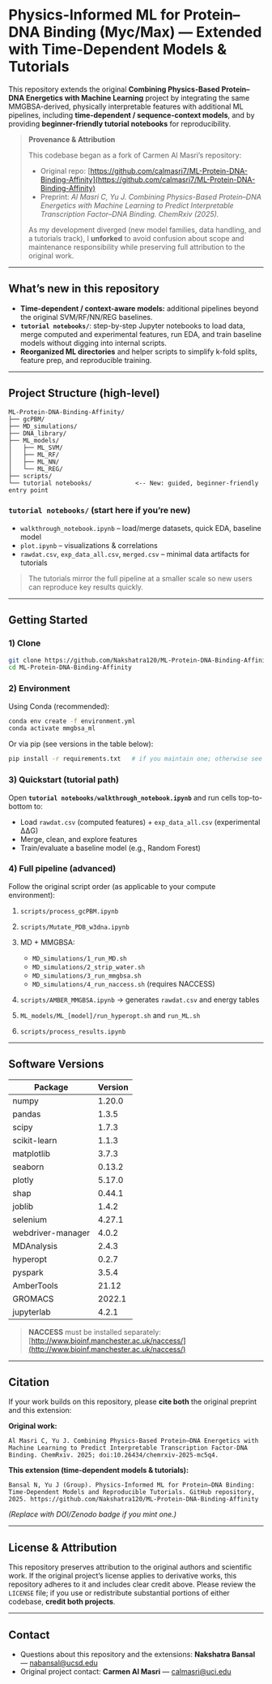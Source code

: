 # Physics-Informed ML for Protein–DNA Binding (Myc/Max) — Extended with Time-Dependent Models & Tutorials

This repository extends the original **Combining Physics-Based Protein–DNA Energetics with Machine Learning** project by integrating the same MMGBSA-derived, physically interpretable features with additional ML pipelines, including **time-dependent / sequence-context models**, and by providing **beginner-friendly tutorial notebooks** for reproducibility.

> **Provenance & Attribution**
>
> This codebase began as a fork of Carmen Al Masri’s repository:
>
> * Original repo: [https://github.com/calmasri7/ML-Protein-DNA-Binding-Affinity](https://github.com/calmasri7/ML-Protein-DNA-Binding-Affinity)
> * Preprint: *Al Masri C, Yu J. Combining Physics-Based Protein–DNA Energetics with Machine Learning to Predict Interpretable Transcription Factor–DNA Binding. ChemRxiv (2025).*
>
> As my development diverged (new model families, data handling, and a tutorials track), I **unforked** to avoid confusion about scope and maintenance responsibility while preserving full attribution to the original work.

---

## What’s new in this repository

* **Time-dependent / context-aware models:** additional pipelines beyond the original SVM/RF/NN/REG baselines.
* **`tutorial notebooks/`**: step-by-step Jupyter notebooks to load data, merge computed and experimental features, run EDA, and train baseline models without digging into internal scripts.
* **Reorganized ML directories** and helper scripts to simplify k-fold splits, feature prep, and reproducible training.

---

## Project Structure (high-level)

```
ML-Protein-DNA-Binding-Affinity/
├── gcPBM/
├── MD_simulations/
├── DNA_library/
├── ML_models/
│   ├── ML_SVM/
│   ├── ML_RF/
│   ├── ML_NN/
│   └── ML_REG/
├── scripts/
└── tutorial notebooks/            <-- New: guided, beginner-friendly entry point
```

### `tutorial notebooks/` (start here if you’re new)

* `walkthrough_notebook.ipynb` – load/merge datasets, quick EDA, baseline model
* `plot.ipynb` – visualizations & correlations
* `rawdat.csv`, `exp_data_all.csv`, `merged.csv` – minimal data artifacts for tutorials

> The tutorials mirror the full pipeline at a smaller scale so new users can reproduce key results quickly.

---

## Getting Started

### 1) Clone

```bash
git clone https://github.com/Nakshatra120/ML-Protein-DNA-Binding-Affinity.git
cd ML-Protein-DNA-Binding-Affinity
```

### 2) Environment

Using Conda (recommended):

```bash
conda env create -f environment.yml
conda activate mmgbsa_ml
```

Or via pip (see versions in the table below):

```bash
pip install -r requirements.txt   # if you maintain one; otherwise see versions table below
```

### 3) Quickstart (tutorial path)

Open **`tutorial notebooks/walkthrough_notebook.ipynb`** and run cells top-to-bottom to:

* Load `rawdat.csv` (computed features) + `exp_data_all.csv` (experimental ΔΔG)
* Merge, clean, and explore features
* Train/evaluate a baseline model (e.g., Random Forest)

### 4) Full pipeline (advanced)

Follow the original script order (as applicable to your compute environment):

1. `scripts/process_gcPBM.ipynb`
2. `scripts/Mutate_PDB_w3dna.ipynb`
3. MD + MMGBSA:

   * `MD_simulations/1_run_MD.sh`
   * `MD_simulations/2_strip_water.sh`
   * `MD_simulations/3_run_mmgbsa.sh`
   * `MD_simulations/4_run_naccess.sh` (requires NACCESS)
4. `scripts/AMBER_MMGBSA.ipynb` → generates `rawdat.csv` and energy tables
5. `ML_models/ML_[model]/run_hyperopt.sh` and `run_ML.sh`
6. `scripts/process_results.ipynb`

---

## Software Versions

| Package           | Version |
| ----------------- | ------- |
| numpy             | 1.20.0  |
| pandas            | 1.3.5   |
| scipy             | 1.7.3   |
| scikit-learn      | 1.1.3   |
| matplotlib        | 3.7.3   |
| seaborn           | 0.13.2  |
| plotly            | 5.17.0  |
| shap              | 0.44.1  |
| joblib            | 1.4.2   |
| selenium          | 4.27.1  |
| webdriver-manager | 4.0.2   |
| MDAnalysis        | 2.4.3   |
| hyperopt          | 0.2.7   |
| pyspark           | 3.5.4   |
| AmberTools        | 21.12   |
| GROMACS           | 2022.1  |
| jupyterlab        | 4.2.1   |

> **NACCESS** must be installed separately: [http://www.bioinf.manchester.ac.uk/naccess/](http://www.bioinf.manchester.ac.uk/naccess/)

---

## Citation

If your work builds on this repository, please **cite both** the original preprint and this extension:

**Original work:**

```
Al Masri C, Yu J. Combining Physics-Based Protein–DNA Energetics with Machine Learning to Predict Interpretable Transcription Factor-DNA Binding. ChemRxiv. 2025; doi:10.26434/chemrxiv-2025-mc5q4.
```

**This extension (time-dependent models & tutorials):**

```
Bansal N, Yu J (Group). Physics-Informed ML for Protein–DNA Binding: Time-Dependent Models and Reproducible Tutorials. GitHub repository, 2025. https://github.com/Nakshatra120/ML-Protein-DNA-Binding-Affinity
```

*(Replace with DOI/Zenodo badge if you mint one.)*

---

## License & Attribution

This repository preserves attribution to the original authors and scientific work. If the original project’s license applies to derivative works, this repository adheres to it and includes clear credit above. Please review the `LICENSE` file; if you use or redistribute substantial portions of either codebase, **credit both projects**.

---

## Contact

* Questions about this repository and the extensions: **Nakshatra Bansal** — [nabansal@ucsd.edu](mailto:nabansal@ucsd.edu)
* Original project contact: **Carmen Al Masri** — [calmasri@uci.edu](mailto:calmasri@uci.edu)
